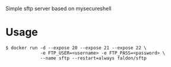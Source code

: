 Simple sftp server based on mysecureshell

# Usage
    $ docker run -d --expose 20 --expose 21 --expose 22 \
                 -e FTP_USER=<username> -e FTP_PASS=<password> \
                 --name sftp --restart=always faldon/sftp
